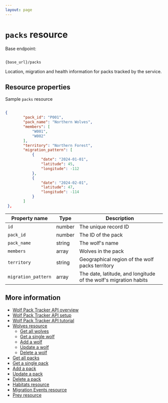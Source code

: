 ```yaml
---
layout: page
---
```


# `packs` resource

Base endpoint:

```shell

{base_url}/packs
```
Location, migration and health information for packs tracked by the service. 

## Resource properties

Sample `packs` resource

```JSON

{
        "pack_id": "P001",
        "pack_name": "Northern Wolves",
        "members": [
            "W001",
            "W002"
        ],
        "territory": "Northern Forest",
        "migration_pattern": [
            {
                "date": "2024-01-01",
                "latitude": 45,
                "longitude": -112
            },
            {
                "date": "2024-02-01",
                "latitude": 47,
                "longitude": -114
            }
        ]
 },
```

| Property name | Type | Description |
| ------------- | ----------- | ----------- |
| `id`	|number	|The unique record ID|
|`pack_id` | number | The ID of the pack|
|`pack_name` | string | The wolf's name|
|`members` | array | Wolves in the pack|
|`territory` | string | Geographical region of the wolf packs territory|
|`migration_pattern` | array | The date, latitude, and longitude of the wolf's migration habits|

## More information

* [Wolf Pack Tracker API overview](../index.md)
* [Wolf Pack Tracker API setup](../getting-started.md)
* [Wolf Pack Tracker API tutorial](../_config.ymltutorials/update-pack-tutorial.md)
* [Wolves resource](wolves.md)
    * [Get all wolves](wolves-get-all.md)
    * [Get a single wolf](wolves-get-single.md)
    * [Add a wolf](wolves-post.md)
    * [Update a wolf](wolves-put.md)
    * [Delete a wolf](wolves-delete.md)
* [Get all packs](packs-get-all.md)
* [Get a single pack](packs-get-single.md)
* [Add a pack](packs-post.md)
* [Update a  pack](packs-put.md)
* [Delete a pack](packs-delete.md)
* [Habitats resource](/habitats.md)
* [Migration Events resource](migration-events.md)
* [Prey resource](prey.md)
